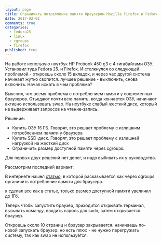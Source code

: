 ```yaml
---
layout: page
title: Ограничить потребление памяти браузером Mozilla Firefox в Fedora 25
date: 2017-02-02
comments: true
categories:
  - fedora25
  - linux
  - cgroups
  - firefox
published: true
---
```




На работе использую ноутбук HP Probook 450 g3 c 4 гигабайтами ОЗУ. Установил туда Fedora 25. и Firefox. 
И столкнулся со следующей проблемой - откроешь около 15 вкладок, и через час другой система начинает жутко свопится. лучшее решение - выключить, снова включить. Начал искать в чем проблема? 
<!--more-->

Выяснил, что всему проблема с потреблением памяти у современных браузеров. Отьедают почти всю память, когда кончается ОЗУ, начинают активно использовать swap. На ноутбуке слабый жесткий диск, который не  выдерживает запросов на чтение-запись. 

Решение:
- Купить ОЗУ 16 ГБ. Говорят, это решает проблему с излишним потреблением памяти у браузера
- Купить SSD-диск. Говорят, это решает проблему с излишней нагрузкой на жесткий диск
- Ограничить размер доступной памяти через cgroups.

Для первых двух решений нет денег, и надо выбивать их у руководства.

Рассмотрим последний вариант:

В интернете нашел [статью](https://samthursfield.wordpress.com/2015/05/07/running-firefox-in-a-cgroup-using-systemd/), в которой расказывается как через cgroups органичить потребление памяти для браузера.

я сделал все как в статье, только размер доступной памяти увеличил до 1Гб. 

Теперь чтобы запустить браузер, приходится открывать терминал, вызывать команду, вводить пароль для sudo, затем открывается браузер.

Откроешь около 10 страниц и браузер закрывается. начинаешь по-новой запускать браузер. но есть плюс - не нужно перегружать систему, так как swap не используется.

